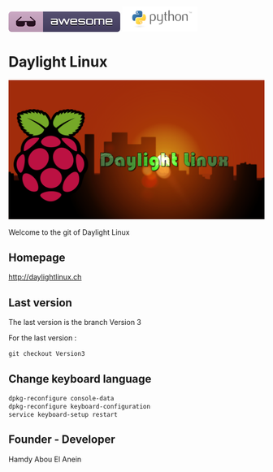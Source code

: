 ![Awesome](awesome.svg)   ![Python](python.png)

# Daylight Linux

![Daylight](DayLightLogoSunSetRPI.png)


Welcome to the git of Daylight Linux


## Homepage

http://daylightlinux.ch


## Last version 

The last version is the branch Version 3

For the last version :

```
git checkout Version3
```

## Change keyboard language

```
dpkg-reconfigure console-data
dpkg-reconfigure keyboard-configuration
service keyboard-setup restart
```
## Founder -  Developer

Hamdy Abou El Anein
